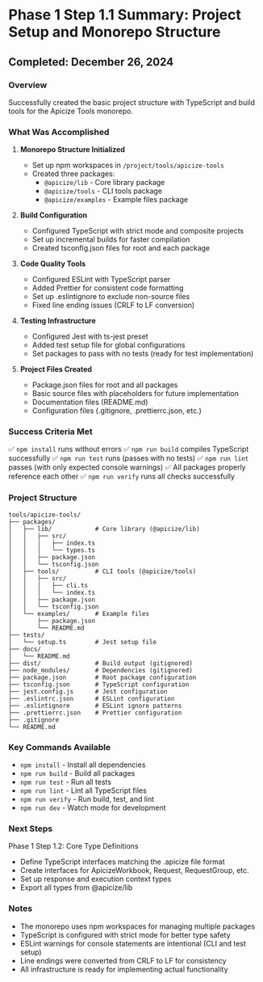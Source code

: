 # Phase 1 Step 1.1 Summary: Project Setup and Monorepo Structure

## Completed: December 26, 2024

### Overview
Successfully created the basic project structure with TypeScript and build tools for the Apicize Tools monorepo.

### What Was Accomplished

1. **Monorepo Structure Initialized**
   - Set up npm workspaces in `/project/tools/apicize-tools`
   - Created three packages:
     - `@apicize/lib` - Core library package
     - `@apicize/tools` - CLI tools package
     - `@apicize/examples` - Example files package

2. **Build Configuration**
   - Configured TypeScript with strict mode and composite projects
   - Set up incremental builds for faster compilation
   - Created tsconfig.json files for root and each package

3. **Code Quality Tools**
   - Configured ESLint with TypeScript parser
   - Added Prettier for consistent code formatting
   - Set up .eslintignore to exclude non-source files
   - Fixed line ending issues (CRLF to LF conversion)

4. **Testing Infrastructure**
   - Configured Jest with ts-jest preset
   - Added test setup file for global configurations
   - Set packages to pass with no tests (ready for test implementation)

5. **Project Files Created**
   - Package.json files for root and all packages
   - Basic source files with placeholders for future implementation
   - Documentation files (README.md)
   - Configuration files (.gitignore, .prettierrc.json, etc.)

### Success Criteria Met
✅ `npm install` runs without errors
✅ `npm run build` compiles TypeScript successfully
✅ `npm run test` runs (passes with no tests)
✅ `npm run lint` passes (with only expected console warnings)
✅ All packages properly reference each other
✅ `npm run verify` runs all checks successfully

### Project Structure
```
tools/apicize-tools/
├── packages/
│   ├── lib/            # Core library (@apicize/lib)
│   │   ├── src/
│   │   │   ├── index.ts
│   │   │   └── types.ts
│   │   ├── package.json
│   │   └── tsconfig.json
│   ├── tools/          # CLI tools (@apicize/tools)
│   │   ├── src/
│   │   │   ├── cli.ts
│   │   │   └── index.ts
│   │   ├── package.json
│   │   └── tsconfig.json
│   └── examples/       # Example files
│       ├── package.json
│       └── README.md
├── tests/
│   └── setup.ts        # Jest setup file
├── docs/
│   └── README.md
├── dist/               # Build output (gitignored)
├── node_modules/       # Dependencies (gitignored)
├── package.json        # Root package configuration
├── tsconfig.json       # TypeScript configuration
├── jest.config.js      # Jest configuration
├── .eslintrc.json      # ESLint configuration
├── .eslintignore       # ESLint ignore patterns
├── .prettierrc.json    # Prettier configuration
├── .gitignore
└── README.md
```

### Key Commands Available
- `npm install` - Install all dependencies
- `npm run build` - Build all packages
- `npm run test` - Run all tests
- `npm run lint` - Lint all TypeScript files
- `npm run verify` - Run build, test, and lint
- `npm run dev` - Watch mode for development

### Next Steps
Phase 1 Step 1.2: Core Type Definitions
- Define TypeScript interfaces matching the .apicize file format
- Create interfaces for ApicizeWorkbook, Request, RequestGroup, etc.
- Set up response and execution context types
- Export all types from @apicize/lib

### Notes
- The monorepo uses npm workspaces for managing multiple packages
- TypeScript is configured with strict mode for better type safety
- ESLint warnings for console statements are intentional (CLI and test setup)
- Line endings were converted from CRLF to LF for consistency
- All infrastructure is ready for implementing actual functionality
